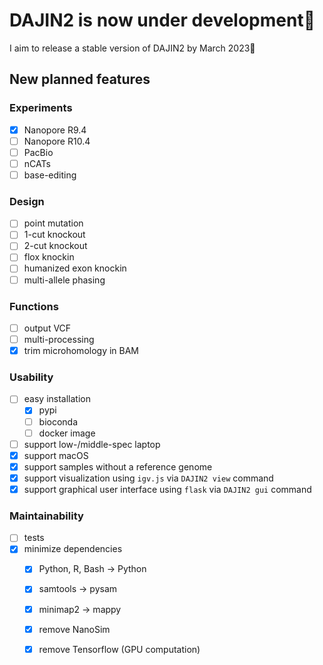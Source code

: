 # DAJIN2 is now under development👷

I aim to release a stable version of DAJIN2 by March 2023:crossed_fingers:

## New planned features


### Experiments

- [x] Nanopore R9.4
- [ ] Nanopore R10.4
- [ ] PacBio
- [ ] nCATs
- [ ] base-editing

### Design

- [ ] point mutation
- [ ] 1-cut knockout
- [ ] 2-cut knockout
- [ ] flox knockin
- [ ] humanized exon knockin
- [ ] multi-allele phasing

### Functions

- [ ] output VCF
- [ ] multi-processing
- [x] trim microhomology in BAM

### Usability

- [ ] easy installation
  - [x] pypi
  - [ ] bioconda
  - [ ] docker image
- [ ] support low-/middle-spec laptop
- [x] support macOS
- [x] support samples without a reference genome
- [x] support visualization using `igv.js` via `DAJIN2 view` command
- [x] support graphical user interface using `flask` via `DAJIN2 gui` command

### Maintainability

- [ ] tests
- [x] minimize dependencies
  - [x] Python, R, Bash -> Python
  - [x] samtools -> pysam
  - [x] minimap2 -> mappy
  - [x] remove NanoSim
  - [x] remove Tensorflow (GPU computation)

